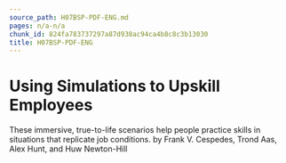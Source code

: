 ```yaml
---
source_path: H07BSP-PDF-ENG.md
pages: n/a-n/a
chunk_id: 824fa783737297a87d938ac94ca4b8c8c3b13030
title: H07BSP-PDF-ENG
---
```

# Using Simulations to Upskill Employees

These immersive, true-to-life scenarios help people practice skills in situations that replicate job conditions. by Frank V. Cespedes, Trond Aas, Alex Hunt, and Huw Newton-Hill
